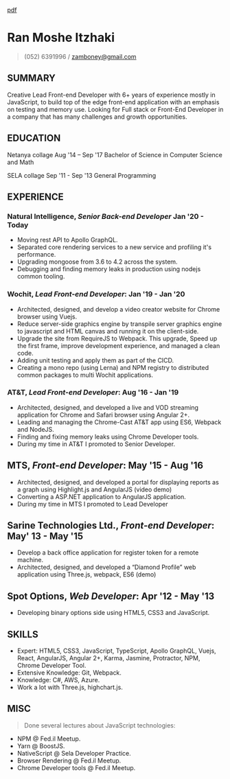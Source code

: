 [pdf](https://zamboney.github.io/CV/Ran%20Itzhaki%20CV.pdf)


# Ran Moshe Itzhaki

> (052) 6391996 / zamboney@gmail.com

## SUMMARY

Creative Lead Front-end Developer with 6+ years of experience mostly in JavaScript, to build top of the edge front-end application with an emphasis on testing and memory use. Looking for Full stack or Front-End Developer in a company that has many challenges and growth opportunities.

## EDUCATION

Netanya collage Aug '14 – Sep '17
Bachelor of Science in Computer Science and Math

SELA collage Sep '11 - Sep '13
General Programming

## EXPERIENCE

### **Natural Intelligence**, *Senior Back-end Developer* Jan '20 - Today

* Moving rest API to Apollo GraphQL.
* Separated core rendering services to a new service and profiling it's performance.
* Upgrading mongoose from 3.6 to 4.2 across the system.
* Debugging and finding memory leaks in production using nodejs common tooling.

### **Wochit**, *Lead Front-end Developer*: Jan '19 - Jan '20

* Architected, designed, and develop a video creator website for Chrome browser using Vuejs.
* Reduce server-side graphics engine by transpile server graphics engine to javascript and HTML canvas and running it on the client-side.
* Upgrade the site from RequireJS to Webpack. This upgrade, Speed up the first frame, improve development experience, and managed a clean code.
* Adding unit testing and apply them as part of the CICD.
* Creating a mono repo (using Lerna) and NPM registry to distributed common packages to multi Wochit applications.

### **AT&T**, *Lead Front-end Developer*: Aug '16 - Jan '19

* Architected, designed, and developed a live and VOD streaming application for Chrome and Safari browser using Angular 2+.
* Leading and managing the Chrome-Cast AT&T app using ES6, Webpack and NodeJS.
* Finding and fixing memory leaks using Chrome Developer tools.
* During my time in AT&T I promoted to Senior Developer.

## **MTS**, *Front-end Developer*: May '15 - Aug '16

* Architected, designed, and developed a portal for displaying reports as a graph using Highlight.js and AngularJS (video demo)
* Converting a ASP.NET application to AngularJS application.
* During my time in MTS I promoted to Lead Developer

## **Sarine Technologies Ltd.**, *Front-end Developer*: May' 13 - May '15

* Develop a back office application for register token for a remote machine.
* Architected, designed, and developed a “Diamond Profile”  web application using Three.js, webpack, ES6 (demo)

## **Spot Options**, *Web Developer*: Apr '12 - May '13

* Developing binary options side using HTML5, CSS3 and JavaScript.

## SKILLS

* Expert: HTML5, CSS3, JavaScript, TypeScript, Apollo GraphQL, Vuejs, React, AngularJS, Angular 2+, Karma, Jasmine, Protractor, NPM, Chrome Developer Tool.
* Extensive Knowledge: Git, Webpack.
* Knowledge: C#, AWS, Azure.
* Work a lot with Three.js, highchart.js.

## MISC

> Done several lectures about JavaScript technologies:

* NPM @ Fed.il Meetup.
* Yarn @ BoostJS.
* NativeScript @ Sela Developer Practice.
* Browser Rendering @ Fed.il Meetup.
* Chrome Developer tools @ Fed.il Meetup.
